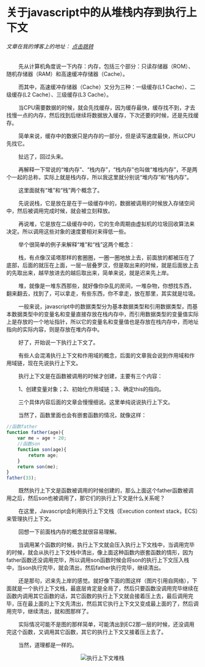# 关于javascript中的从堆栈内存到执行上下文
###### 文章在我的博客上的地址： [点击跳转](http://www.ershing.cn/javascriptcontext/ "点击我")

        

        先从计算机角度说一下内存：内存，包括三个部分：只读存储器（ROM）、随机存储器（RAM）和高速缓冲存储器（Cache）。

        而其中，高速缓冲存储器（Cache）又分为三种：一级缓存(L1 Cache）、二级缓存(L2 Cache）、三级缓存(L3 Cache）。

        当CPU需要数据的时候，就会先找缓存，因为缓存最快，缓存找不到，才去找慢一点的内存，然后找到后继续将数据放入缓存，下次还要的时候，还是先找缓存。

        简单来说，缓存中的数据只是内存的一部分，但是读写速度最快，所以CPU先找它。

        扯远了，回过头来。

        再解释一下常说的“堆内存”、“栈内存”，“栈内存”也叫做“堆栈内存”，不是两个一起的总称，实际上就是栈内存，所以我这里就分别说“堆内存”和“栈内存”。

        这里面就有“堆”和“栈”两个概念了。

        先说说栈，它是放在是在于一级缓存中的，数据被调用的时候放入存储空间中，然后被调用完成时候，就会被立刻释放。

        再说堆，它是放在二级缓存中的，它的生命周期由虚拟机的垃圾回收算法来决定。所以调用这些对象的速度要相对来得低一些。

        举个很简单的例子来解释“堆”和“栈”这两个概念：

        栈，有点像汉诺塔那样的套圈圈，一圈一圈地放上去，前面放的都被压在了底部，后面的就压在上面，一层一层叠罗汉，但是取出来的时候，就是后面放上去的先取出来，越早放进去的越后取出来，简单来说，就是迟来先上岸。

        堆，就像是一堆东西那些，就好像你杂乱的房间，一堆杂物，你想找东西，翻来翻去，找到了，可以拿走，有些东西，你不拿走，放在那里，其实就是垃圾。

        一般来说，javascript中的数据类型分为基本数据类型和引用数据类型，而基本数据类型中的变量名和变量直接存放在栈内存中，而引用数据类型的变量值实际上是存放的一个地址指针，所以它的变量名和变量值也是存放在栈内存中，而地址指向的实际内容，则是存放在堆内存中。

        好了，开始说一下执行上下文了。

        有些人会混淆执行上下文和作用域的概念，后面的文章我会说到作用域和作用域链，现在先说执行上下文。

        执行上下文是在函数被调用的时候才创建，主要有三个内容：

        1、创建变量对象；2、初始化作用域链；3、确定this的指向。

        三个具体内容后面的文章会慢慢细说。这里单纯说说执行上下文。

        当然了，函数里面也会有嵌套函数的情况，就像这样：
```javascript
//函数father
function father(age){
    var me = age + 20;
    //函数son
    function son(age){
        return age;
    }
    return son(me);
}
father(33);
```
        既然执行上下文是函数被调用的时候创建的，那么上面这个father函数被调用之后，然后son也被调用了，那它们的执行上下文是什么关系呢？

        在这里，Javascript会利用执行上下文栈（Execution context stack，ECS）来管理执行上下文。

        回想一下前面栈内存的概念就很容易理解。

        当调用某个函数的时候，执行上下文就会压入执行上下文栈中，当调用完毕的时候，就会从执行上下文栈中清出，像上面这种函数内嵌套函数的情形，因为father函数还没调用完毕，所以调用son函数时候会将son的执行上下文压入栈中，当son执行完毕，就会清出，然后father执行完毕，继续清出。

        还是那句，迟来先上岸的感觉。就好像下面的图这样（图片引用自网络），下面就是一个执行上下文栈，最底层肯定是全局了，然后只要函数没调用完毕继续在函数内调用其它函数的话，其它函数的执行上下文就会接着压上去，最后调用完毕，压在最上面的上下文先清出，然后其它执行上下文又变成最上面的了，然后调用完毕，继续清出，就和图那样了。

        实际情况可能不是图的那样简单，可能清出到EC2那一层的时候，还没调用完这个函数，又调用其它函数，其它的执行上下文又接着压上去了。

        当然，道理都是一样的。
        <div align=center><img src="http://davidshariff.com/blog/wp-content/uploads/2012/06/es1.gif" alt="执行上下文堆栈" /></div>
